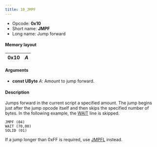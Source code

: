```yaml
---
title: 10_JMPF
---
```


-   Opcode: **0x10**
-   Short name: **JMPF**
-   Long name: Jump forward

#### Memory layout

| 0x10 | *A* |
|------|-----|

#### Arguments

-   **const UByte** *A*: Amount to jump forward.

#### Description

Jumps forward in the current script a specified amount. The jump begins just after the jump opcode itself and then skips the specified number of bytes. In the following example, the [WAIT](24_WAIT.md) line is skipped.

    JMPF (04)
    WAIT (70,00)
    SOLID (01)

If a jump longer than 0xFF is required, use [JMPFL](11_JMPFL.md) instead.
